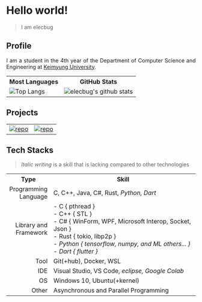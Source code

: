 <h1> Hello world!</h1>

> I am elecbug
>

<h2 align="left">Profile</h2>

<p align="justify">
    I am a student in the 4th year of the Department of Computer Science and Engineering at 
    <a href="https://www.kmu.ac.kr/"> Keimyung University</a>.
</p>

<table>
    <tr>
        <th align="center">
            Most Languages
        </th>
        <th align="center">
            GitHub Stats
        </th>
    </tr>
    <tr>
        <td>
            <img src="https://github-readme-stats.vercel.app/api/top-langs/?username=elecbug&layout=compact&langs_count=8&hide=makefile,cmake&theme=dracula&icon_color=3f3fff&title_color=ffffff&bg_color=1f1f1f" alt="Top Langs">
        </td>
        <td>
            <img src="https://github-readme-stats.vercel.app/api?username=elecbug&count_private=true&show_icons=true&rank_icon=github&theme=dracula&icon_color=3f3fff&title_color=ffffff&include_all_commits=true&bg_color=1f1f1f" alt="elecbug's github stats">
        </td>
    </tr>
</table>

<h2 align="left">Projects</h2>

<table>
    <tr>
        <td>
            <a href="https://github.com/elecbug/PDF" align="center">
                <img src="https://github-readme-stats.vercel.app/api/pin/?username=elecbug&repo=PDF&theme=dracula&icon_color=3f3fff&title_color=ffffff&bg_color=1f1f1f" alt="repo">
            </a>
        </td>
        <td>
            <a href="https://github.com/elecbug/Monitoring" align="center">
                <img src="https://github-readme-stats.vercel.app/api/pin/?username=elecbug&repo=Monitoring&theme=dracula&icon_color=3f3fff&title_color=ffffff&bg_color=1f1f1f" alt="repo">
            </a>
        </td>
    </tr>
</table>

<h2 align="left">Tech Stacks</h2>

> *Italic writing* is a skill that is lacking compared to other technologies

<table>
    <tr>
        <th align="center">
            Type
        </th>
        <th align="center">
            Skill
        </th>
    </tr>
    <tr>
        <td align="right">
            Programming<br>Language
        </td>
        <td align="left">
            C, C++, Java, C#, Rust, <i>Python, Dart</i>
        </td>
    </tr>
    <tr>
        <td align="right">
            Library and<br>
            Framework
        </td>
        <td align="left">
            - C { pthread }</br>
            - C++ { STL }<br>
            - C# { WinForm, WPF, Microsoft Interop, Socket, Json }<br>
            - Rust { tokio, libp2p }<br>
            - <i>Python { tensorflow, numpy, and ML others... } </i><br>
            - <i>Dart { flutter }</i>
        </td>
    </tr>
    <tr>
        <td align="right">
            Tool
        </td>
        <td align="left">
            Git(+hub), Docker, WSL
        </td>
    </tr>
    <tr>
        <td align="right">
            IDE
        </td>
        <td align="left">
            Visual Studio, VS Code, <i>eclipse, Google Colab</i>
        </td>
    </tr>
    <tr>
        <td align="right">
            OS
        </td>
        <td align="left">
            Windows 10, Ubuntu(+kernel)
        </td>
    </tr>
    <tr>
        <td align="right">
            Other
        </td>
        <td align="left">
            Asynchronous and Parallel Programming
        </td>
    </tr>
</table>
